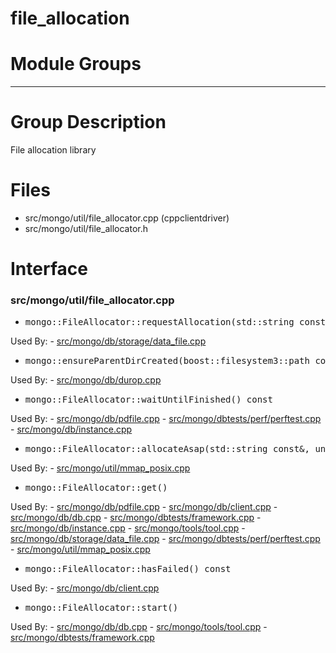 # file\_allocation

# Module Groups

-------------

# Group Description
File allocation library

# Files
- src/mongo/util/file\_allocator.cpp   (cppclientdriver)
- src/mongo/util/file\_allocator.h

# Interface

### src/mongo/util/file\_allocator.cpp

- <pre>mongo::FileAllocator::requestAllocation(std::string const&, long&)</pre>
Used By:
    - [src/mongo/db/storage/data\_file.cpp](../mmap\_file\_interface)

- <pre>mongo::ensureParentDirCreated(boost::filesystem3::path const&)</pre>
Used By:
    - [src/mongo/db/durop.cpp](../journaling)

- <pre>mongo::FileAllocator::waitUntilFinished() const</pre>
Used By:
    - [src/mongo/db/pdfile.cpp](../storage\_layer\_structure)
    - [src/mongo/dbtests/perf/perftest.cpp](../unit\_tests)
    - [src/mongo/db/instance.cpp](../storage\_layer\_structure)

- <pre>mongo::FileAllocator::allocateAsap(std::string const&, unsigned long long&)</pre>
Used By:
    - [src/mongo/util/mmap\_posix.cpp](../mmap)

- <pre>mongo::FileAllocator::get()</pre>
Used By:
    - [src/mongo/db/pdfile.cpp](../storage\_layer\_structure)
    - [src/mongo/db/client.cpp](../client\_and\_operation\_tracking)
    - [src/mongo/db/db.cpp](../mongos\_and\_mongod\_mains)
    - [src/mongo/dbtests/framework.cpp](../unit\_tests)
    - [src/mongo/db/instance.cpp](../storage\_layer\_structure)
    - [src/mongo/tools/tool.cpp](../tools)
    - [src/mongo/db/storage/data\_file.cpp](../mmap\_file\_interface)
    - [src/mongo/dbtests/perf/perftest.cpp](../unit\_tests)
    - [src/mongo/util/mmap\_posix.cpp](../mmap)

- <pre>mongo::FileAllocator::hasFailed() const</pre>
Used By:
    - [src/mongo/db/client.cpp](../client\_and\_operation\_tracking)

- <pre>mongo::FileAllocator::start()</pre>
Used By:
    - [src/mongo/db/db.cpp](../mongos\_and\_mongod\_mains)
    - [src/mongo/tools/tool.cpp](../tools)
    - [src/mongo/dbtests/framework.cpp](../unit\_tests)
